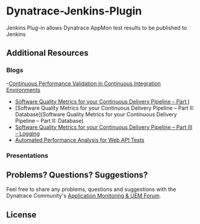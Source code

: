 # Dynatrace-Jenkins-Plugin
Jenkins Plug-in allows Dynatrace AppMon test results to be published to Jenkins


## Additional Resources

### Blogs

-[Continuous Performance Validation in Continuous Integration Environments](http://apmblog.dynatrace.com/2013/11/27/continuous-performance-validation-in-continuous-integration-environments/)
- [Software Quality Metrics for your Continuous Delivery Pipeline – Part I](http://apmblog.dynatrace.com/2014/03/13/software-quality-metrics-for-your-continuous-delivery-pipeline-part-i/)
- [Software Quality Metrics for your Continuous Delivery Pipeline – Part II: Database](Software Quality Metrics for your Continuous Delivery Pipeline – Part II: Database)
- [Software Quality Metrics for your Continuous Delivery Pipeline – Part III – Logging](http://apmblog.dynatrace.com/2014/06/17/software-quality-metrics-for-your-continuous-delivery-pipeline-part-iii-logging/)
- [Automated Performance Analysis for Web API Tests](http://apmblog.dynatrace.com/2014/12/23/automated-performance-analysis-web-api-tests/)

### Presentations



## Problems? Questions? Suggestions?

Feel free to share any problems, questions and suggestions with the Dynatrace Community's [Application Monitoring & UEM Forum](https://answers.dynatrace.com/spaces/146/index.html).

## License
